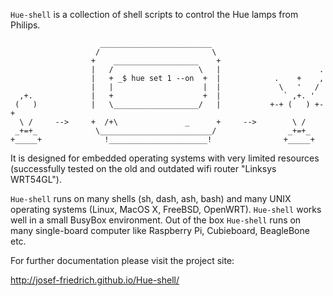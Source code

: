 `Hue-shell` is a collection of shell scripts to control the Hue lamps
from Philips. 

```
                    _________________________
                   /                         \
                  +    ___________________    +
                  |   /                   \   |                      .
                  |   + _$ hue set 1 --on  +  |            .    +    ,
                  |   |                    |  |             \   '   /
  ,+.             |   +                    +  |              ` ,+. '
 (   )            |   \___________________/   |           +-+ (   ) +-+
  \ /     -->     +  /+\               _      +     -->        \ /
 _+=+_             \_________________________/                _+=+_
+_____+              !______________________!                +_____+

```

It is designed for embedded operating systems with very
limited resources (successfully tested on the old and outdated wifi
router "Linksys WRT54GL").

`Hue-shell` runs on many shells (sh, dash,
ash, bash) and many UNIX operating systems (Linux, MacOS X, FreeBSD,
OpenWRT). `Hue-shell` works well in a small BusyBox environment. Out 
of the box `Hue-shell` runs on many single-board computer like 
Raspberry Pi, Cubieboard, BeagleBone etc.

For further documentation please visit the project site:

http://josef-friedrich.github.io/Hue-shell/